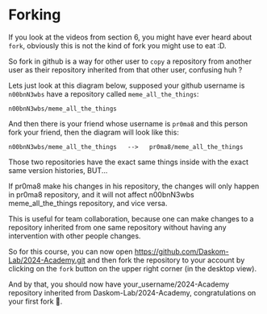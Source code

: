 # Forking
If you look at the videos from section 6, you might have ever heard about `fork`, obviously this is not the kind of fork you might use to eat :D.

So fork in github is a way for other user to `copy` a repository from another user as their repository inherited from that other user, confusing huh ?

Lets just look at this diagram below, supposed your github username is `n00bnN3wbs` have a repository called `meme_all_the_things`:


```
n00bnN3wbs/meme_all_the_things
``` 


And then there is your friend whose username is `pr0ma8` and this person fork your friend, then the diagram will look like this:

```
n00bnN3wbs/meme_all_the_things   -->   pr0ma8/meme_all_the_things 
```

Those two repositories have the exact same things inside with the exact same version histories, BUT...

If pr0ma8 make his changes in his repository, the changes will only happen in pr0ma8 repository, and it will not affect n00bnN3wbs meme_all_the_things repository, and vice versa.

This is useful for team collaboration, because one can make changes to a repository inherited from one same repository without having any intervention with other people changes.

So for this course, you can now open https://github.com/Daskom-Lab/2024-Academy.git and then fork the repository to your account by clicking on the `fork` button on the upper right corner (in the desktop view).

And by that, you should now have your_username/2024-Academy repository inherited from Daskom-Lab/2024-Academy, congratulations on your first fork 🍴.
